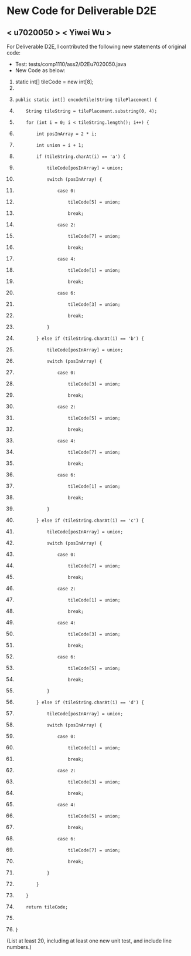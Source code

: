 # New Code for Deliverable D2E

## < u7020050 > < Yiwei Wu >

For Deliverable D2E, I contributed the following new statements of original code:

- Test: tests/comp1110/ass2/D2Eu7020050.java
- New Code as below:

1. static int[] tileCode = new int[8];
2. 
3.     public static int[] encodeTile(String tilePlacement) {
4.         String tileString = tilePlacement.substring(0, 4);
5.         for (int i = 0; i < tileString.length(); i++) {
6.             int posInArray = 2 * i;
7.             int union = i + 1;
8.             if (tileString.charAt(i) == 'a') {
9.                 tileCode[posInArray] = union;
10.                 switch (posInArray) {
11.                     case 0:
12.                         tileCode[5] = union;
13.                         break;
14.                     case 2:
15.                         tileCode[7] = union;
16.                         break;
17.                     case 4:
18.                         tileCode[1] = union;
19.                         break;
20.                     case 6:
21.                         tileCode[3] = union;
22.                         break;
23.                 }
24.             } else if (tileString.charAt(i) == 'b') {
25.                 tileCode[posInArray] = union;
26.                 switch (posInArray) {
27.                     case 0:
28.                         tileCode[3] = union;
29.                         break;
30.                     case 2:
31.                         tileCode[5] = union;
32.                         break;
33.                     case 4:
34.                         tileCode[7] = union;
35.                         break;
36.                     case 6:
37.                         tileCode[1] = union;
38.                         break;
39.                 }
40.             } else if (tileString.charAt(i) == 'c') {
41.                 tileCode[posInArray] = union;
42.                 switch (posInArray) {
43.                     case 0:
44.                         tileCode[7] = union;
45.                         break;
46.                     case 2:
47.                         tileCode[1] = union;
48.                         break;
49.                     case 4:
50.                         tileCode[3] = union;
51.                         break;
52.                     case 6:
53.                         tileCode[5] = union;
54.                         break;
55.                 }
56.             } else if (tileString.charAt(i) == 'd') {
57.                 tileCode[posInArray] = union;
58.                 switch (posInArray) {
59.                     case 0:
60.                         tileCode[1] = union;
61.                         break;
62.                     case 2:
63.                         tileCode[3] = union;
64.                         break;
65.                     case 4:
66.                         tileCode[5] = union;
67.                         break;
68.                     case 6:
69.                         tileCode[7] = union;
70.                         break;
71.                 }
72.             }
73.         }
74.         return tileCode;
75. 
76.     }

(List at least 20, including at least one new unit test, and include line numbers.)
